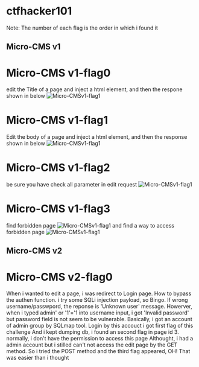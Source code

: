 # ctfhacker101
Note: The number of each flag is the order in which i found it
## Micro-CMS v1
# Micro-CMS v1-flag0
edit the Title of a page and inject a html element, and then the respone shown in below 
![Micro-CMSv1-flag1](https://github.com/vuongnv96/ctfhacker101/blob/master/Micro-CMS%20v1-flag0.png)
# Micro-CMS v1-flag1
Edit the body of a page and inject a html element, and then the response shown in below 
![Micro-CMSv1-flag1](https://github.com/vuongnv96/ctfhacker101/blob/master/Micro-CMS%20v1-flag1.png)
# Micro-CMS v1-flag2
be sure you have check all parameter in edit request
![Micro-CMSv1-flag1](https://github.com/vuongnv96/ctfhacker101/blob/master/Micro-CMS%20v1-flag2.png)
# Micro-CMS v1-flag3
find forbidden page
![Micro-CMSv1-flag1](https://github.com/vuongnv96/ctfhacker101/blob/master/Micro-CMS%20v1-flag3-0.png)
and find a way to access forbidden page
![Micro-CMSv1-flag1](https://github.com/vuongnv96/ctfhacker101/blob/master/Micro-CMS%20v1-flag3-1.png)

## Micro-CMS v2
# Micro-CMS v2-flag0
When i wanted to edit a page, i was redirect to Login page. How to bypass the authen function. i try some SQLi injection payload, so Bingo.
If wrong username/passwpord, the reponse is 'Unknown user' message. Howerver, when i typed  admin' or '1'='1 into username input, i got 'Invalid password' but password field is not seem to be vulnerable.
Basically, i got an account of admin group by SQLmap tool. Login by this accouct i got first flag of this challenge
And i kept dumping db, i found an second flag in page id 3. normally, i don't have the permission to access this page 
Althought,  i had a admin account but i stilled can't not access the edit page by the GET method. So i tried the POST method and the third flag appeared, OH! That was easier than i thought
